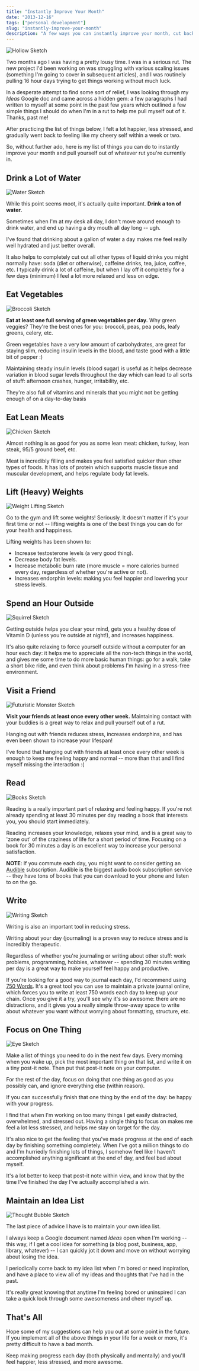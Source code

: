 ```yaml
---
title: "Instantly Improve Your Month"
date: "2013-12-16"
tags: ["personal development"]
slug: "instantly-improve-your-month"
description: "A few ways you can instantly improve your month, cut back on stress, and feel happier."
---
```



![Hollow Sketch][]


Two months ago I was having a pretty lousy time.  I was in a serious rut.  The
new project I'd been working on was struggling with various scaling issues
(something I'm going to cover in subsequent articles), and I was routinely
pulling 16 hour days trying to get things working without much luck.

In a desperate attempt to find some sort of relief, I was looking through my
*Ideas* Google doc and came across a hidden gem: a few paragraphs I had written
to myself at some point in the past few years which outlined a few simple things
I should do when I'm in a rut to help me pull myself out of it.  Thanks, past
me!

After practicing the list of things below, I felt a lot happier, less stressed,
and gradually went back to feeling like my cheery self within a week or two.

So, without further ado, here is my list of things you can do to instantly
improve your month and pull yourself out of whatever rut you're currently in.


## Drink a Lot of Water

![Water Sketch][]

While this point seems moot, it's actually quite important.  **Drink a ton of
water.**

Sometimes when I'm at my desk all day, I don't move around enough to drink
water, and end up having a dry mouth all day long -- ugh.

I've found that drinking about a gallon of water a day makes me feel really well
hydrated and just better overall.

It also helps to completely cut out all other types of liquid drinks you might
normally have: soda (diet or otherwise), caffeine drinks, tea, juice, coffee,
etc.  I typically drink a lot of caffeine, but when I lay off it completely for
a few days (minimum) I feel a lot more relaxed and less on edge.


## Eat Vegetables

![Broccoli Sketch][]

**Eat at least one full serving of green vegetables per day.**  Why green
veggies?  They're the best ones for you: broccoli, peas, pea pods, leafy
greens, celery, etc.

Green vegetables have a very low amount of carbohydrates, are great for
staying slim, reducing insulin levels in the blood, and taste good with a
little bit of pepper :)

Maintaining steady insulin levels (blood sugar) is useful as it helps decrease
variation in blood sugar levels throughout the day which can lead to all sorts
of stuff: afternoon crashes, hunger, irritability, etc.

They're also full of vitamins and minerals that you might not be getting enough
of on a day-to-day basis 


## Eat Lean Meats

![Chicken Sketch][]

Almost nothing is as good for you as some lean meat: chicken, turkey, lean
steak, 95/5 ground beef, etc.

Meat is incredibly filling and makes you feel satisfied quicker than other types
of foods.  It has lots of protein which supports muscle tissue and muscular
development, and helps regulate body fat levels.


## Lift (Heavy) Weights

![Weight Lifting Sketch][]

Go to the gym and lift some weights!  Seriously.  It doesn't matter if it's your
first time or not -- lifting weights is one of the best things you can do for
your health and happiness.

Lifting weights has been shown to:

- Increase testosterone levels (a very good thing).
- Decrease body fat levels.
- Increase metabolic burn rate (more muscle = more calories burned every day,
  regardless of whether you're active or not).
- Increases endorphin levels: making you feel happier and lowering your stress
  levels.


## Spend an Hour Outside

![Squirrel Sketch][]

Getting outside helps you clear your mind, gets you a healthy dose of Vitamin D
(unless you're outside at night!), and increases happiness.

It's also quite relaxing to force yourself outside without a computer for an
hour each day: it helps me to appreciate all the non-tech things in the world,
and gives me some time to do more basic human things: go for a walk, take a
short bike ride, and even think about problems I'm having in a stress-free
environment.


## Visit a Friend

![Futuristic Monster Sketch][]

**Visit your friends at least once every other week.**  Maintaining contact
with your buddies is a great way to relax and pull yourself out of a rut.

Hanging out with friends reduces stress, increases endorphins, and has even been
shown to increase your lifespan!

I've found that hanging out with friends at least once every other week is
enough to keep me feeling happy and normal -- more than that and I find myself
missing the interaction :(


## Read

![Books Sketch][]

Reading is a really important part of relaxing and feeling happy.  If you're
not already spending at least 30 minutes per day reading a book that interests
you, you should start immediately.

Reading increases your knowledge, relaxes your mind, and is a great way to 'zone
out' of the craziness of life for a short period of time.  Focusing on a book
for 30 minutes a day is an excellent way to increase your personal
satisfaction.

**NOTE**: If you commute each day, you might want to consider getting an
[Audible][] subscription.  Audible is the biggest audio book subscription
service -- they have tons of books that you can download to your phone and
listen to on the go.


## Write

![Writing Sketch][]

Writing is also an important tool in reducing stress.

Writing about your day (journaling) is a proven way to reduce stress and is
incredibly therapeutic.

Regardless of whether you're journaling or writing about other stuff: work
problems, programming, hobbies, whatever -- spending 30 minutes writing per day
is a great way to make yourself feel happy and productive.

If you're looking for a good way to journal each day, I'd recommend using
[750 Words][].  It's a great tool you can use to maintain a private journal
online, which forces you to write at least 750 words each day to keep up your
chain.  Once you give it a try, you'll see why it's so awesome: there are no
distractions, and it gives you a really simple throw-away space to write about
whatever you want without worrying about formatting, structure, etc.


## Focus on One Thing

![Eye Sketch][]

Make a list of things you need to do in the next few days.  Every morning when
you wake up, pick the most important thing on that list, and write it on a tiny
post-it note.  Then put that post-it note on your computer.

For the rest of the day, focus on doing that one thing as good as you possibly
can, and ignore everything else (within reason).

If you can successfully finish that one thing by the end of the day: be happy
with your progress.

I find that when I'm working on too many things I get easily distracted,
overwhelmed, and stressed out.  Having a single thing to focus on makes me feel
a lot less stressed, and helps me stay on target for the day.

It's also nice to get the feeling that you've made progress at the end of each
day by finishing something completely.  When I've got a million things to do and
I'm hurriedly finishing lots of things, I somehow feel like I haven't
accomplished anything significant at the end of day, and feel bad about myself.

It's a lot better to keep that post-it note within view, and know that by the
time I've finished the day I've actually accomplished a win.


## Maintain an Idea List

![Thought Bubble Sketch][]

The last piece of advice I have is to maintain your own idea list.

I always keep a Google document named *Ideas* open when I'm working -- this way,
if I get a cool idea for something (a blog post, business, app, library,
whatever) -- I can quickly jot it down and move on without worrying about losing
the idea.

I periodically come back to my idea list when I'm bored or need inspiration, and
have a place to view all of my ideas and thoughts that I've had in the past.

It's really great knowing that anytime I'm feeling bored or uninspired I can
take a quick look through some awesomeness and cheer myself up.


## That's All

Hope some of my suggestions can help you out at some point in the future.  If
you implement all of the above things in your life for a week or more, it's
pretty difficult to have a bad month.

Keep making progress each day (both physically and mentally) and you'll feel
happier, less stressed, and more awesome.


  [Hollow Sketch]: /static/blog/images/2013/hollow-sketch.jpg "Hollow Sketch"
  [Water Sketch]: /static/blog/images/2013/water-sketch.jpg "Water Sketcb"
  [Broccoli Sketch]: /static/blog/images/2013/broccoli-sketch.jpg "Broccoli Sketcb"
  [Chicken Sketch]: /static/blog/images/2013/chicken-sketch.jpg "Chicken Sketcb"
  [Weight Lifting Sketch]: /static/blog/images/2013/weight-lifting-sketch.jpg "Weight Lifting Sketch"
  [Squirrel Sketch]: /static/blog/images/2013/squirrel-sketch.png "Squirrel Sketch"
  [Futuristic Monster Sketch]: /static/blog/images/2013/futuristic-monster-sketch.jpg "Futuristic Monster Sketch"
  [Books Sketch]: /static/blog/images/2013/books-sketch.jpg "Books Sketch"
  [Audible]: http://www.audible.com/ "Audible"
  [Writing Sketch]: /static/blog/images/2013/writing-sketch.gif "Writing Sketch"
  [750 Words]: http://750words.com/ "750 Words"
  [Eye Sketch]: /static/blog/images/2013/eye-sketch.jpg "Eye Sketch"
  [Thought Bubble Sketch]: /static/blog/images/2013/thought-bubble-sketch.jpg "Thought Bubble Sketch"
